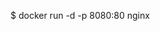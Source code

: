 

<!-- To use nginx on local on a given port -->
<!-- below -d stands for run in background, -p for port 80 is default port of nginx so map it to local 8080 -->
$ docker run -d -p 8080:80 nginx 
